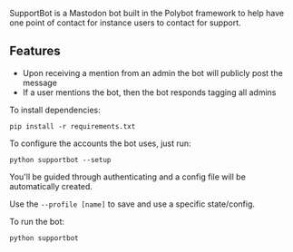 SupportBot is a Mastodon bot built in the Polybot framework to help have one
point of contact for instance users to contact for support.

## Features

* Upon receiving a mention from an admin the bot will publicly post the message
* If a user mentions the bot, then the bot responds tagging all admins

To install dependencies:

    pip install -r requirements.txt

To configure the accounts the bot uses, just run:

    python supportbot --setup

You'll be guided through authenticating and a config file will be
automatically created.

Use the `--profile [name]` to save and use a specific state/config.

To run the bot:

    python supportbot


